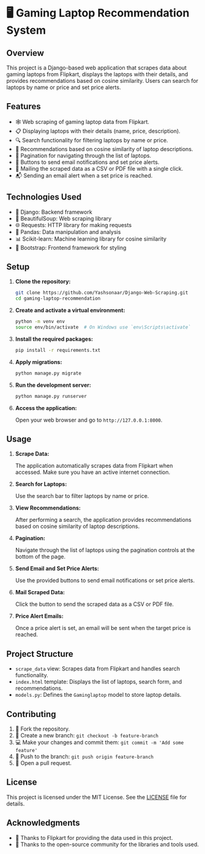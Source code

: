 # 🖥️ Gaming Laptop Recommendation System

## Overview

This project is a Django-based web application that scrapes data about gaming laptops from Flipkart, displays the laptops with their details, and provides recommendations based on cosine similarity. Users can search for laptops by name or price and set price alerts.

## Features

- 🕸️ Web scraping of gaming laptop data from Flipkart.
- 📋 Displaying laptops with their details (name, price, description).
- 🔍 Search functionality for filtering laptops by name or price.
- 🤖 Recommendations based on cosine similarity of laptop descriptions.
- 📄 Pagination for navigating through the list of laptops.
- 📧 Buttons to send email notifications and set price alerts.
- 📂 Mailing the scraped data as a CSV or PDF file with a single click.
- 📬 Sending an email alert when a set price is reached.

## Technologies Used

- 🐍 Django: Backend framework
- 🍲 BeautifulSoup: Web scraping library
- 🌐 Requests: HTTP library for making requests
- 🐼 Pandas: Data manipulation and analysis
- 📊 Scikit-learn: Machine learning library for cosine similarity
- 🎨 Bootstrap: Frontend framework for styling

## Setup

1. **Clone the repository:**

    ```bash
    git clone https://github.com/Yashsonaar/Django-Web-Scraping.git
    cd gaming-laptop-recommendation
    ```

2. **Create and activate a virtual environment:**

    ```bash
    python -m venv env
    source env/bin/activate  # On Windows use `env\Scripts\activate`
    ```

3. **Install the required packages:**

    ```bash
    pip install -r requirements.txt
    ```

4. **Apply migrations:**

    ```bash
    python manage.py migrate
    ```

5. **Run the development server:**

    ```bash
    python manage.py runserver
    ```

6. **Access the application:**

    Open your web browser and go to `http://127.0.0.1:8000`.

## Usage

1. **Scrape Data:**

    The application automatically scrapes data from Flipkart when accessed. Make sure you have an active internet connection.

2. **Search for Laptops:**

    Use the search bar to filter laptops by name or price.

3. **View Recommendations:**

    After performing a search, the application provides recommendations based on cosine similarity of laptop descriptions.

4. **Pagination:**

    Navigate through the list of laptops using the pagination controls at the bottom of the page.

5. **Send Email and Set Price Alerts:**

    Use the provided buttons to send email notifications or set price alerts.

6. **Mail Scraped Data:**

    Click the button to send the scraped data as a CSV or PDF file.

7. **Price Alert Emails:**

    Once a price alert is set, an email will be sent when the target price is reached.

## Project Structure

- `scrape_data` view: Scrapes data from Flipkart and handles search functionality.
- `index.html` template: Displays the list of laptops, search form, and recommendations.
- `models.py`: Defines the `Gaminglaptop` model to store laptop details.

## Contributing

1. 🍴 Fork the repository.
2. 🌿 Create a new branch: `git checkout -b feature-branch`
3. 💻 Make your changes and commit them: `git commit -m 'Add some feature'`
4. 🚀 Push to the branch: `git push origin feature-branch`
5. 🔄 Open a pull request.

## License

This project is licensed under the MIT License. See the [LICENSE](LICENSE) file for details.

## Acknowledgments

- 🙏 Thanks to Flipkart for providing the data used in this project.
- 🙌 Thanks to the open-source community for the libraries and tools used.
